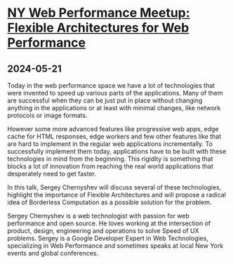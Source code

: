 # [NY Web Performance Meetup: Flexible Architectures for Web Performance](https://www.meetup.com/web-performance-ny/events/300601025/)

## 2024-05-21

Today in the web performance space we have a lot of technologies that were invented to speed up various parts of the applications.
Many of them are successful when they can be just put in place without changing anything in the applications or at least with minimal changes, like network protocols or image formats.

However some more advanced features like progressive web apps, edge cache for HTML responses, edge workers and few other features like that are hard to implement in the regular web applications incrementally.
To successfully implement them today, applications have to be built with these technologies in mind from the beginning. This rigidity is something that blocks a lot of innovation from reaching the real world applications that desperately need to get faster.

In this talk, Sergey Chernyshev will discuss several of these technologies, highlight the importance of Flexible Architectures and will propose a radical idea of Borderless Computation as a possible solution for the problem.

Sergey Chernyshev is a web technologist with passion for web performance and open source.
He loves working at the intersection of product, design, engineering and operations to solve Speed of UX problems.
Sergey is a Google Developer Expert in Web Technologies, specializing in Web Performance and sometimes speaks at local New York events and global conferences.



